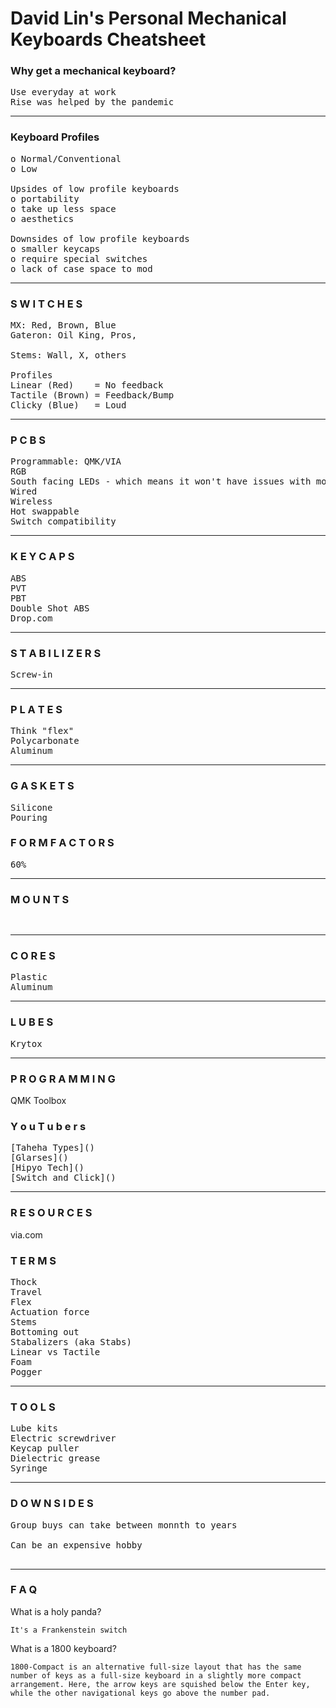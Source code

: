 # David Lin's Personal Mechanical Keyboards Cheatsheet

### Why get a mechanical keyboard?

<pre>
Use everyday at work
Rise was helped by the pandemic
</pre>

<hr>

### Keyboard Profiles
<pre>
o Normal/Conventional
o Low

Upsides of low profile keyboards
o portability
o take up less space
o aesthetics 

Downsides of low profile keyboards
o smaller keycaps
o require special switches
o lack of case space to mod
</pre>

<hr>

### S W I T C H E S
<pre>
MX: Red, Brown, Blue
Gateron: Oil King, Pros,

Stems: Wall, X, others

Profiles
Linear (Red)    = No feedback
Tactile (Brown) = Feedback/Bump
Clicky (Blue)   = Loud
</pre>

<hr>

### P C B S
<pre>
Programmable: QMK/VIA 
RGB
South facing LEDs - which means it won't have issues with most key caps
Wired
Wireless
Hot swappable
Switch compatibility
</pre>

<hr>

### K E Y C A P S
<pre>
ABS
PVT
PBT
Double Shot ABS
Drop.com
</pre>

<hr>

### S T A B I L I Z E R S
<pre>
Screw-in
</pre>

<hr>

### P L A T E S
<pre>
Think "flex"
Polycarbonate
Aluminum
</pre>

<hr>

### G A S K E T S
<pre>
Silicone
Pouring
</pre>

### F O R M   F A C T O R S
<pre>
60%
</pre>

<hr>

### M O U N T S
<pre>

</pre>

<hr>

### C O R E S
<pre>
Plastic
Aluminum
</pre>

<hr>

### L U B E S
<pre>
Krytox
</pre>

<hr>

### P R O G R A M M I N G
QMK Toolbox

### Y o u T u b e r s
<pre>
[Taheha Types]()
[Glarses]()
[Hipyo Tech]()
[Switch and Click]()
</pre>

<hr>

### R E S O U R C E S
via.com



### T E R M S
<pre>
Thock
Travel
Flex
Actuation force
Stems
Bottoming out
Stabalizers (aka Stabs)
Linear vs Tactile
Foam
Pogger
</pre>

<hr>

### T O O L S
<pre>
Lube kits
Electric screwdriver
Keycap puller
Dielectric grease
Syringe
</pre>

<hr>


### D O W N S I D E S
<pre>
Group buys can take between monnth to years<br>
Can be an expensive hobby<br>
</pre>

<hr>

### F A Q
What is a holy panda?
```
It's a Frankenstein switch
```


What is a 1800 keyboard?
```
1800-Compact is an alternative full-size layout that has the same number of keys as a full-size keyboard in a slightly more compact arrangement. Here, the arrow keys are squished below the Enter key, while the other navigational keys go above the number pad.
```

